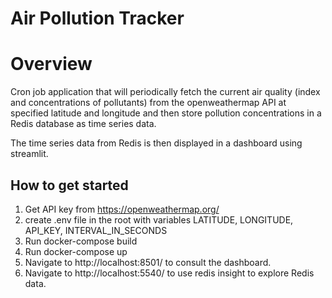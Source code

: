 # Air Pollution Tracker

# Overview
Cron job application that will periodically fetch the current air quality (index and concentrations of pollutants) from the 
openweathermap API at specified latitude and longitude and then store pollution concentrations in a Redis database as time series data.

The time series data from Redis is then displayed in a dashboard using streamlit.

## How to get started
1. Get API key from https://openweathermap.org/
2. create .env file in the root with variables LATITUDE, LONGITUDE, API_KEY, INTERVAL_IN_SECONDS
3. Run docker-compose build
4. Run docker-compose up
5. Navigate to http://localhost:8501/ to consult the dashboard.
6. Navigate to http://localhost:5540/ to use redis insight to explore Redis data.